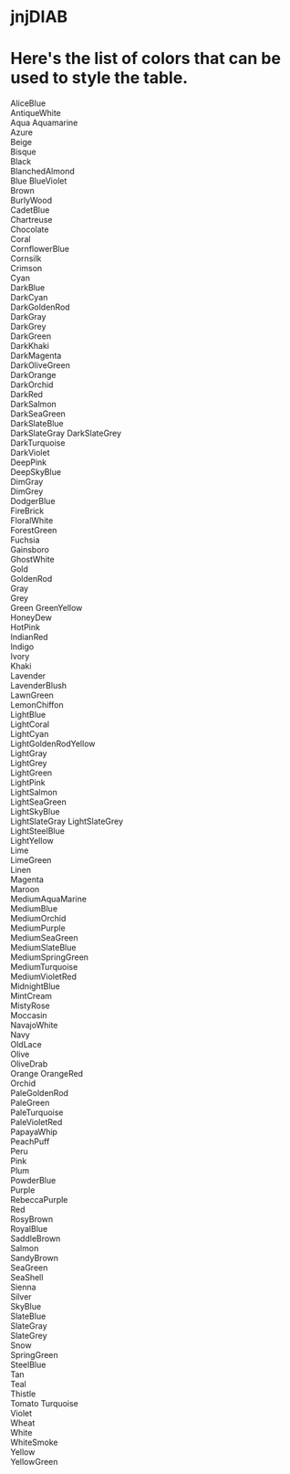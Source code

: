 # jnjDIAB


<h1> Here's the list of colors that can be used to style the table. </h1>
 
 
AliceBlue 	
AntiqueWhite 	
Aqua 
Aquamarine 	
Azure 	
Beige 	
Bisque 	
Black 	
BlanchedAlmond 	
Blue 
BlueViolet 	
Brown 	
BurlyWood 	
CadetBlue 	
Chartreuse 	
Chocolate 	
Coral 	
CornflowerBlue 	
Cornsilk 	
Crimson 	
Cyan 	
DarkBlue 	
DarkCyan 	
DarkGoldenRod 	
DarkGray 	
DarkGrey 	
DarkGreen 	
DarkKhaki 	
DarkMagenta 	
DarkOliveGreen 	
DarkOrange 	
DarkOrchid 	
DarkRed 	
DarkSalmon 	
DarkSeaGreen 	
DarkSlateBlue 	
DarkSlateGray 
DarkSlateGrey 	
DarkTurquoise 	
DarkViolet 	
DeepPink 	
DeepSkyBlue 	
DimGray 	
DimGrey 	
DodgerBlue 	
FireBrick 	
FloralWhite 	
ForestGreen 	
Fuchsia 	
Gainsboro 	
GhostWhite 	
Gold 	
GoldenRod 	
Gray 	
Grey 	
Green 
GreenYellow 	
HoneyDew 	
HotPink 	
IndianRed  	
Indigo  
Ivory 	
Khaki 	
Lavender 	
LavenderBlush 	
LawnGreen 	
LemonChiffon 	
LightBlue 	
LightCoral 	
LightCyan 	
LightGoldenRodYellow 	
LightGray 	
LightGrey 	
LightGreen 	
LightPink 	
LightSalmon 	
LightSeaGreen 	
LightSkyBlue 	
LightSlateGray 
LightSlateGrey 	
LightSteelBlue 	
LightYellow 	
Lime 	
LimeGreen 	
Linen 	
Magenta 	
Maroon 	
MediumAquaMarine 	
MediumBlue 	
MediumOrchid 	
MediumPurple 	
MediumSeaGreen 	
MediumSlateBlue 	
MediumSpringGreen 	
MediumTurquoise 	
MediumVioletRed 	
MidnightBlue 	
MintCream 	
MistyRose 	
Moccasin 	
NavajoWhite 	
Navy 	
OldLace 	
Olive 	
OliveDrab 	
Orange 
OrangeRed 	
Orchid 	
PaleGoldenRod 	
 PaleGreen 	
PaleTurquoise 	
PaleVioletRed 	
PapayaWhip 	
PeachPuff 	
Peru 	
Pink 	
Plum 	
PowderBlue 	
Purple 	
RebeccaPurple 	
Red 	
RosyBrown 	
RoyalBlue 	
SaddleBrown 	
Salmon 	
SandyBrown 	
SeaGreen 	
SeaShell 	
Sienna 	
Silver 	
SkyBlue 	
SlateBlue 	
SlateGray 	
SlateGrey 	
Snow 	
SpringGreen 	
SteelBlue 	
Tan 	
Teal 	
Thistle 	
Tomato 
Turquoise 	
Violet 	
Wheat 	
White 	
WhiteSmoke 	
Yellow 	
YellowGreen 	

